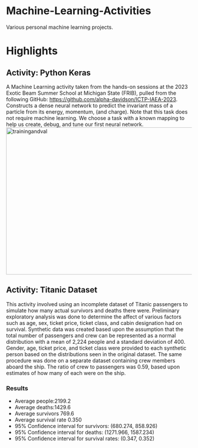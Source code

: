 # Machine-Learning-Activities
Various personal machine learning projects.

# Highlights

## Activity: Python Keras
A Machine Learning activity taken from the hands-on sessions at the 2023 Exotic Beam Summer School at Michigan State (FRIB), pulled from the following GitHub: https://github.com/alpha-davidson/ICTP-IAEA-2023. 
Constructs a dense neural network to predict the invariant mass of a particle from its energy, momentum, (and charge). Note that this task does not require machine learning. We choose a task with a known mapping to help us create, debug, and tune our first neural network.
<img src="https://github.com/user-attachments/assets/1c6351eb-21a7-49aa-bb9a-c7c84966eb4f" alt="trainingandval" width="600" height="400">

## Activity: Titanic Dataset
This activity involved using an incomplete dataset of Titanic passengers to simulate how many actual survivors and deaths there were. Preliminary exploratory analysis was done to determine the affect of various factors such as age, sex, ticket price, ticket class, and cabin designation had on survival. Synthetic data was created based upon the assumption that the total number of passengers and crew can be represented as a normal distribution with a mean of 2,224 people and a standard deviation of 400. Gender, age, ticket price, and ticket class were provided to each synthetic person based on the distributions seen in the original dataset. The same procedure was done on a separate dataset containing crew members aboard the ship. The ratio of crew to passengers was 0.59, based upon estimates of how many of each were on the ship. 
### Results
- Average people:2199.2
- Average deaths:1429.6
- Average survivors 769.6
- Average survival rate 0.350
- 95% Confidence interval for survivors: (680.274, 858.926)
- 95% Confidence interval for deaths: (1271.966, 1587.234)
- 95% Confidence interval for survival rates: (0.347, 0.352)
